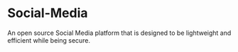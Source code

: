 # Social-Media
An open source Social Media platform that is designed to be lightweight and efficient while being secure.
